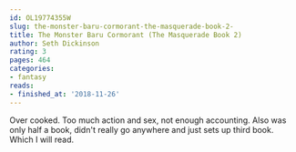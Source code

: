 ```yaml
---
id: OL19774355W
slug: the-monster-baru-cormorant-the-masquerade-book-2-
title: The Monster Baru Cormorant (The Masquerade Book 2)
author: Seth Dickinson
rating: 3
pages: 464
categories:
- fantasy
reads:
- finished_at: '2018-11-26'
---
```

Over cooked. Too much action and sex, not enough accounting. Also was only half a book, didn't really go anywhere and just sets up third book. Which I will read.
